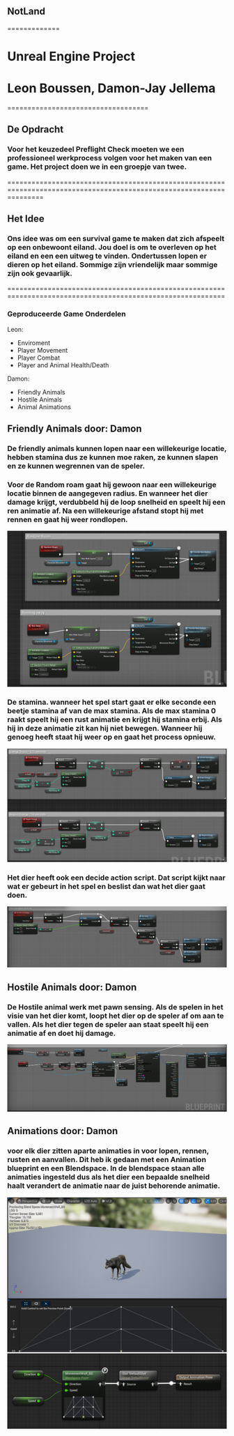 ## NotLand
=============

# Unreal Engine Project
# Leon Boussen, Damon-Jay Jellema
===================================

## De Opdracht
### Voor het keuzedeel Preflight Check moeten we een professioneel werkprocess volgen voor het maken van een game. Het project doen we in een groepje van twee.
=====================================================================================================================

## Het Idee
### Ons idee was om een survival game te maken dat zich afspeelt op een onbewoont eiland. Jou doel is om te overleven op het eiland en een een uitweg te vinden. Ondertussen lopen er dieren op het eiland. Sommige zijn vriendelijk maar sommige zijn ook gevaarlijk.
============================================================================================================

### Geproduceerde Game Onderdelen

Leon:

* Enviroment
* Player Movement
* Player Combat
* Player and Animal Health/Death


Damon:

* Friendly Animals
* Hostile Animals
* Animal Animations

## Friendly Animals door: Damon
### De friendly animals kunnen lopen naar een willekeurige locatie, hebben stamina dus ze kunnen moe raken, ze kunnen slapen en ze kunnen wegrennen van de speler.

### Voor de Random roam gaat hij gewoon naar een willekeurige locatie binnen de aangegeven radius. En wanneer het dier damage krijgt, verdubbeld hij de loop snelheid en speelt hij een ren animatie af. Na een willekeurige afstand stopt hij met rennen en gaat hij weer rondlopen.
![](Code%20SnipBits/Roam.png)
### De stamina. wanneer het spel start gaat er elke seconde een beetje stamina af van de max stamina. Als de max stamina 0 raakt speelt hij een rust animatie en krijgt hij stamina erbij. Als hij in deze animatie zit kan hij niet bewegen. Wanneer hij genoeg heeft staat hij weer op en gaat het process opnieuw.
![](Code%20SnipBits/Stamina.png)
### Het dier heeft ook een decide action script. Dat script kijkt naar wat er gebeurt in het spel en beslist dan wat het dier gaat doen.
![](Code%20SnipBits/Decide.png)

## Hostile Animals door: Damon
### De Hostile animal werk met pawn sensing. Als de spelen in het visie van het dier komt, loopt het dier op de speler af om aan te vallen. Als het dier tegen de speler aan staat speelt hij een animatie af en doet hij damage.
![](Code%20SnipBits/Attack.png)

## Animations door: Damon
### voor elk dier zitten aparte animaties in voor lopen, rennen, rusten en aanvallen. Dit heb ik gedaan met een Animation blueprint en een Blendspace. In de blendspace staan alle animaties ingesteld dus als het dier een bepaalde snelheid haalt verandert de animatie naar de juist behorende animatie.
![](Code%20SnipBits/BS.png)
![](Code%20SnipBits/Anim.png)
